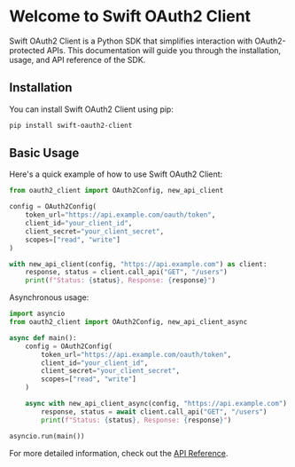 # Welcome to Swift OAuth2 Client

Swift OAuth2 Client is a Python SDK that simplifies interaction with OAuth2-protected APIs. This documentation will guide you through the installation, usage, and API reference of the SDK.

## Installation

You can install Swift OAuth2 Client using pip:

```bash
pip install swift-oauth2-client
```

## Basic Usage

Here's a quick example of how to use Swift OAuth2 Client:

```python
from oauth2_client import OAuth2Config, new_api_client

config = OAuth2Config(
    token_url="https://api.example.com/oauth/token",
    client_id="your_client_id",
    client_secret="your_client_secret",
    scopes=["read", "write"]
)

with new_api_client(config, "https://api.example.com") as client:
    response, status = client.call_api("GET", "/users")
    print(f"Status: {status}, Response: {response}")
```

Asynchronous usage:

```python
import asyncio
from oauth2_client import OAuth2Config, new_api_client_async

async def main():
    config = OAuth2Config(
        token_url="https://api.example.com/oauth/token",
        client_id="your_client_id",
        client_secret="your_client_secret",
        scopes=["read", "write"]
    )

    async with new_api_client_async(config, "https://api.example.com") as client:
        response, status = await client.call_api("GET", "/users")
        print(f"Status: {status}, Response: {response}")

asyncio.run(main())
```

For more detailed information, check out the [API Reference](api_reference.md).